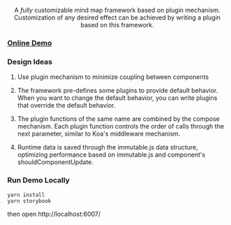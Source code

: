 <p align="center">
  A <em>fully</em> customizable mind map framework based on plugin mechanism.
  Customization of any desired effect can be achieved by writing a plugin based on this framework.
</p>

### [Online Demo](https://awehook.github.io/blink-mind/)


### Design Ideas

1. Use plugin mechanism to minimize coupling between components

2. The framework pre-defines some plugins to provide default behavior. When you want to change the default behavior, you can write plugins that override the default behavior.

3. The plugin functions of the same name are combined by the compose mechanism. Each plugin function controls the order of calls through the next parameter, similar to Koa's middleware mechanism.

4. Runtime data is saved through the immutable.js data structure, optimizing performance based on immutable.js and component's shouldComponentUpdate.

### Run Demo Locally
```
yarn install
yarn storybook
```
then open http://localhost:6007/ 